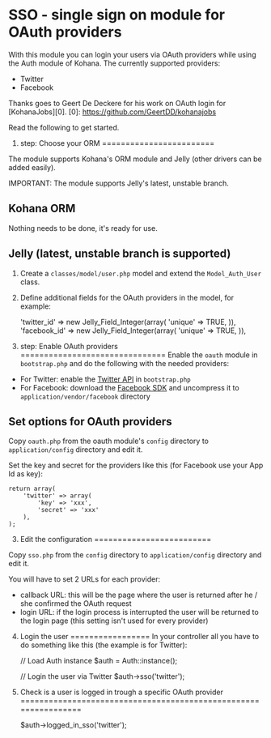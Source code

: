 # SSO - single sign on module for OAuth providers

With this module you can login your users via OAuth providers while using the Auth module of Kohana.
The currently supported providers:
- Twitter
- Facebook

Thanks goes to Geert De Deckere for his work on OAuth login for [KohanaJobs][0].
[0]: https://github.com/GeertDD/kohanajobs

Read the following to get started.

1. step: Choose your ORM
========================

The module supports Kohana's ORM module and Jelly (other drivers can be added easily).

IMPORTANT: The module supports Jelly's latest, unstable branch.

Kohana ORM
----------
Nothing needs to be done, it's ready for use.

Jelly (latest, unstable branch is supported)
--------------------------------------------
1. Create a `classes/model/user.php` model and extend the `Model_Auth_User` class.
2. Define additional fields for the OAuth providers in the model, for example:

	'twitter_id' => new Jelly_Field_Integer(array(
		'unique' => TRUE,
	)),
	'facebook_id' => new Jelly_Field_Integer(array(
		'unique' => TRUE,
	)),


2. step: Enable OAuth providers
===============================
Enable the `oauth` module in `bootstrap.php` and do the following with the needed providers:

- For Twitter: enable the [Twitter API][1] in `bootstrap.php`
- For Facebook: download the [Facebook SDK][2] and uncompress it to `application/vendor/facebook` directory

[1]: https://github.com/shadowhand/apis
[2]: https://github.com/facebook/php-sdk

Set options for OAuth providers
-------------------------------
Copy `oauth.php` from the oauth module's `config` directory to `application/config` directory and edit it.

Set the key and secret for the providers like this (for Facebook use your App Id as key):

	return array(
		'twitter' => array(
			'key' => 'xxx',
			'secret' => 'xxx'
		),
	);


3. Edit the configuration
=========================

Copy `sso.php` from the `config` directory to `application/config` directory and edit it.

You will have to set 2 URLs for each provider:
- callback URL: this will be the page where the user is returned after he / she confirmed the OAuth request
- login URL: if the login process is interrupted the user will be returned to the login page (this setting isn't used for every provider)


4. Login the user
=================
In your controller all you have to do something like this (the example is for Twitter):

	// Load Auth instance
	$auth = Auth::instance();

	// Login the user via Twitter
	$auth->sso('twitter');


5. Check is a user is logged in trough a specific OAuth provider
================================================================

	$auth->logged_in_sso('twitter');
